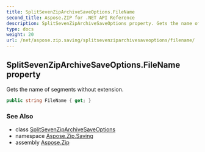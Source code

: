 ```yaml
---
title: SplitSevenZipArchiveSaveOptions.FileName
second_title: Aspose.ZIP for .NET API Reference
description: SplitSevenZipArchiveSaveOptions property. Gets the name of segments without extension
type: docs
weight: 20
url: /net/aspose.zip.saving/splitsevenziparchivesaveoptions/filename/
---
```

## SplitSevenZipArchiveSaveOptions.FileName property

Gets the name of segments without extension.

```csharp
public string FileName { get; }
```

### See Also

* class [SplitSevenZipArchiveSaveOptions](../)
* namespace [Aspose.Zip.Saving](../../splitsevenziparchivesaveoptions/)
* assembly [Aspose.Zip](../../../)


